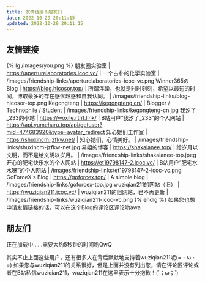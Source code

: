 ```yaml
---
title: 友情链接＆朋友们
date: 2022-10-29 20:11:15
updated: 2022-10-29 20:11:15
---
```


## 友情链接
{% lg /images/you.png %}
朋友圈实验室 | https://aperturelaboratories.icoc.vc/ | 一个古朴的化学实验室 | /images/friendship-links/aperturelaboratories-icoc-vc.png
Winner365のBlog | https://blog.hicosor.top/ | 所谓浮躁，也就是时时刻刻，希望以最短的时间，博取最多的存在感优越感和自我认同。 | /images/friendship-links/blog-hicosor-top.png
Kegongteng | https://kegongteng.cn/ | Blogger / Technophile / Student | /images/friendship-links/kegongteng-cn.jpg
我汐了_233的小站 | https://woxile.rth1.link/ | B站用户“我汐了_233”的个人网站 | https://api.yumeharu.top/api/getuser?mid=474683920&type=avatar_redirect
知心她们工作室 | https://shuxincm.jzfkw.net/ | 知心她们，心情美好。 | /images/friendship-links/shuxincm-jzfkw-net.jpg
易姐的博客 | https://shakaianee.top/ | 给岁月以文明，而不是给文明以岁月。 | /images/friendship-links/shakaianee-top.jpeg
开心的肥宅快乐水的个人网站 | https://et19798147-2.icoc.vc/ | B站用户“肥宅水水呀”的个人网站 | /images/friendship-links/et19798147-2-icoc-vc.png
GoForceX's Blog | https://goforcex.top/ | A simple blog | /images/friendship-links/goforcex-top.jpg
wuziqian211的网站（旧） | https://wuziqian211.icoc.vc/ | wuziqian211的旧网站，已不再更新 | /images/friendship-links/wuziqian211-icoc-vc.png
{% endlg %}
如果您也想申请友情链接的话，可以在这个Blog的评论区评论哟awa

## 朋友们
<div class="link-grid" id="friends">正在加载中……需要大约5秒钟的时间哟QwQ</div>
<details id="deleted-friends-wrap" style="display: none;">
<summary>查看已经注销的朋友</summary>

已经注销，但曾经和wuziqian211存在一定关系的朋友有这些：
<div class="link-grid" id="deleted-friends"></div>

这些朋友的注销，给wuziqian211带来了一定程度的损失，wuziqian211非常希望能有缘再见到TA们(´；ω；\`)当然有些朋友已经创建新的账号啦awa
</details>

其实不止上面这些用户，还有很多人在背后默默地支持着wuziqian211呢(=・ω・=)
如果您与wuziqian211的关系很好，但是上面并没有列出您，请在评论区评论或者在B站私信wuziqian211，wuziqian211在这里表示十分抱歉！(´；ω；\`)

<script data-pjax>
const renderUserDiv = info => {
  const userDiv = document.createElement('div');
  userDiv.className = 'link-grid-container';
  const avatar = document.createElement('img');
  avatar.className = 'link-grid-image no-fancybox', avatar.title = info.t, avatar.src = info.a, avatar.referrerPolicy = 'no-referrer';
  userDiv.appendChild(avatar);
  if ([0, 1, 2].includes(info.i)) {
    const faceIcon = document.createElement('img');
    faceIcon.className = 'face-icon no-fancybox', faceIcon.alt = '';
    switch (info.i) {
      case 0:
        faceIcon.title = `UP 主认证：${info.o}`, faceIcon.src = '/images/default-faces%26face-icons/personal.svg';
        break;
      case 1:
        faceIcon.title = `机构认证：${info.o}`, faceIcon.src = '/images/default-faces%26face-icons/business.svg';
        break;
      case 2:
        faceIcon.title = '大会员', faceIcon.src = '/images/default-faces%26face-icons/big-vip.svg';
        break;
    }
    userDiv.appendChild(faceIcon);
  }
  const title = document.createElement('p');
  title.style.color = info.c || '', title.innerText = info.t;
  userDiv.appendChild(title);
  const desc = document.createElement('p');
  desc.innerText = info.d;
  userDiv.appendChild(desc);
  const link = document.createElement('a');
  link.target = '_blank', link.rel = 'noopener external nofollow noreferrer', link.href = info.l;
  userDiv.appendChild(link);
  return userDiv;
};

(async () => {
  const friends = document.querySelector('div#friends'), deletedFriends = document.querySelector('div#deleted-friends');
  if (!friends) return;
  const json = await (await fetch('https://api.yumeharu.top/api/modules?id=friends&version=3')).json();
  friends.innerText = '';
  if (json.code === 0) {
    for (const u of json.data.n.sort(() => 0.5 - Math.random())) {
      friends.append(renderUserDiv(u));
    }
    if (deletedFriends) {
      document.querySelector('details#deleted-friends-wrap').style.display = '';
      for (const u of json.data.d.sort(() => 0.5 - Math.random())) {
        deletedFriends.append(renderUserDiv(u));
      }
    }
  }
  friends.append(renderUserDiv({ a: '/images/default-faces%26face-icons/you.png', t: '您', d: '是的，就是您 (=・ω・=) 您一直在支持着 wuziqian211，当然也是 wuziqian211 的朋友哟 awa', l: 'https://space.bilibili.com/' }));
})();
</script>
